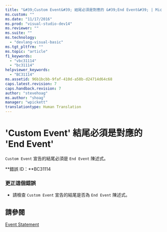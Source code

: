 ```yaml
---
title: "&#39;Custom Event&#39; 結尾必須是對應的 &#39;End Event&#39; | Microsoft Docs"
ms.custom: ""
ms.date: "11/17/2016"
ms.prod: "visual-studio-dev14"
ms.reviewer: ""
ms.suite: ""
ms.technology: 
  - "devlang-visual-basic"
ms.tgt_pltfrm: ""
ms.topic: "article"
f1_keywords: 
  - "vbc31114"
  - "bc31114"
helpviewer_keywords: 
  - "BC31114"
ms.assetid: 96b1bcbb-9faf-410d-a58b-d24714d64c68
caps.latest.revision: 7
caps.handback.revision: 7
author: "stevehoag"
ms.author: "shoag"
manager: "wpickett"
translationtype: Human Translation
---
```

# &#39;Custom Event&#39; 結尾必須是對應的 &#39;End Event&#39;
`Custom Event` 宣告的結尾必須是 `End Event` 陳述式。  
  
 **錯誤 ID：**BC31114  
  
### 更正這個錯誤  
  
-   請檢查 `Custom Event` 宣告的結尾是否為 `End Event` 陳述式。  
  
## 請參閱  
 [Event Statement](../../visual-basic/language-reference/statements/event-statement.md)